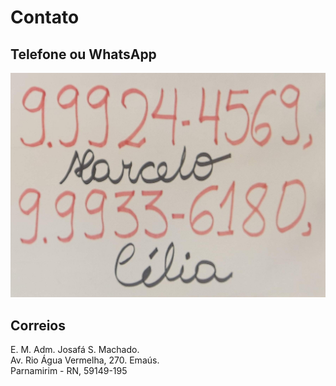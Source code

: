 # Contato

## Telefone ou WhatsApp

![Contato telefônico](imagens/josafa-contato.jpg)

<!-- - [](https://wa.me/55849)
- [](https://wa.me/55849) -->

## Correios

E. M. Adm. Josafá S. Machado.  
Av. Rio Água Vermelha, 270. Emaús.  
Parnamirim - RN, 59149-195